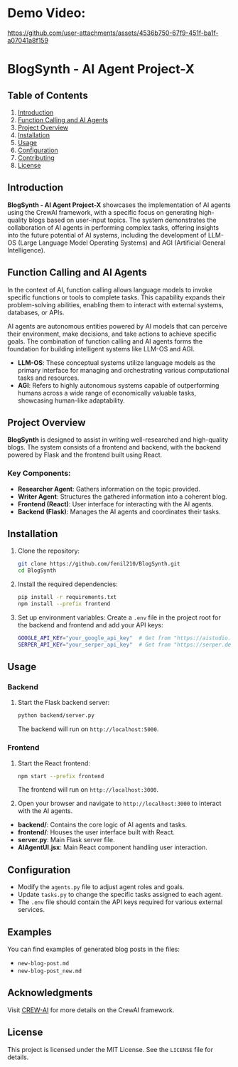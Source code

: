 # Demo Video:

https://github.com/user-attachments/assets/4536b750-67f9-451f-ba1f-a07041a8f159



# BlogSynth - AI Agent Project-X

## Table of Contents
1. [Introduction](#introduction)
2. [Function Calling and AI Agents](#function-calling-and-ai-agents)
3. [Project Overview](#project-overview)
4. [Installation](#installation)
5. [Usage](#usage)
7. [Configuration](#configuration)
8. [Contributing](#contributing)
9. [License](#license)

## Introduction

**BlogSynth - AI Agent Project-X** showcases the implementation of AI agents using the CrewAI framework, with a specific focus on generating high-quality blogs based on user-input topics. The system demonstrates the collaboration of AI agents in performing complex tasks, offering insights into the future potential of AI systems, including the development of LLM-OS (Large Language Model Operating Systems) and AGI (Artificial General Intelligence).

## Function Calling and AI Agents

In the context of AI, function calling allows language models to invoke specific functions or tools to complete tasks. This capability expands their problem-solving abilities, enabling them to interact with external systems, databases, or APIs.

AI agents are autonomous entities powered by AI models that can perceive their environment, make decisions, and take actions to achieve specific goals. The combination of function calling and AI agents forms the foundation for building intelligent systems like LLM-OS and AGI.

- **LLM-OS**: These conceptual systems utilize language models as the primary interface for managing and orchestrating various computational tasks and resources.
- **AGI**: Refers to highly autonomous systems capable of outperforming humans across a wide range of economically valuable tasks, showcasing human-like adaptability.

## Project Overview

**BlogSynth** is designed to assist in writing well-researched and high-quality blogs. The system consists of a frontend and backend, with the backend powered by Flask and the frontend built using React.

### Key Components:
- **Researcher Agent**: Gathers information on the topic provided.
- **Writer Agent**: Structures the gathered information into a coherent blog.
- **Frontend (React)**: User interface for interacting with the AI agents.
- **Backend (Flask)**: Manages the AI agents and coordinates their tasks.

## Installation

1. Clone the repository:
    ```bash
    git clone https://github.com/fenil210/BlogSynth.git
    cd BlogSynth
    ```

2. Install the required dependencies:
    ```bash
    pip install -r requirements.txt
    npm install --prefix frontend
    ```

3. Set up environment variables:
   Create a `.env` file in the project root for the backend and frontend and add your API keys:
    ```bash
    GOOGLE_API_KEY="your_google_api_key"  # Get from "https://aistudio.google.com/app"
    SERPER_API_KEY="your_serper_api_key"  # Get from "https://serper.dev/"
    ```

## Usage

### Backend

1. Start the Flask backend server:
    ```bash
    python backend/server.py
    ```
    The backend will run on `http://localhost:5000`.

### Frontend

1. Start the React frontend:
    ```bash
    npm start --prefix frontend
    ```
    The frontend will run on `http://localhost:3000`.

2. Open your browser and navigate to `http://localhost:3000` to interact with the AI agents.


- **backend/**: Contains the core logic of AI agents and tasks.
- **frontend/**: Houses the user interface built with React.
- **server.py**: Main Flask server file.
- **AIAgentUI.jsx**: Main React component handling user interaction.

## Configuration

- Modify the `agents.py` file to adjust agent roles and goals.
- Update `tasks.py` to change the specific tasks assigned to each agent.
- The `.env` file should contain the API keys required for various external services.

## Examples

You can find examples of generated blog posts in the files:
- `new-blog-post.md`
- `new-blog-post_new.md`

## Acknowledgments

Visit [CREW-AI](https://docs.crewai.com/) for more details on the CrewAI framework.

## License

This project is licensed under the MIT License. See the `LICENSE` file for details.


